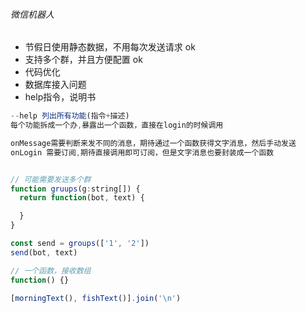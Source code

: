 ###### 微信机器人

- 节假日使用静态数据，不用每次发送请求 ok
- 支持多个群，并且方便配置 ok
- 代码优化
- 数据库接入问题
- help指令，说明书

```js
--help 列出所有功能(指令+描述)
每个功能拆成一个办,暴露出一个函数，直接在login的时候调用

onMessage需要判断来发不同的消息，期待通过一个函数获得文字消息，然后手动发送
onLogin 需要订阅,期待直接调用即可订阅，但是文字消息也要封装成一个函数


// 可能需要发送多个群
function gruups(g:string[]) {
  return function(bot, text) {

  }
}

const send = groups(['1', '2'])
send(bot, text)

// 一个函数，接收数组
function() {}

[morningText(), fishText()].join('\n')

```

